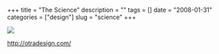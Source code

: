 +++
title = "The Science"
description = ""
tags = []
date = "2008-01-31"
categories = ["design"]
slug = "science"
+++


 

  <div id="screens-thumbs" class="clearfix">
    <div class="txt-center" id="design-submission"><a href="http://otradesign.com/"><img id='bluga-thumbnail-1014' class='bluga-thumbnail large' src='/media/bluga/
wt47f281b670866.jpg'/></a></div>  
  </div>   
<p><a href="http://otradesign.com/">http://otradesign.com/</a></p>




